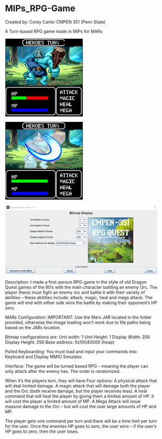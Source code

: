 # MIPs_RPG-Game
Created by: Corey Carter
CMPEN 351 (Penn State)

A Turn-based RPG game made in MIPs for MARs

![Gameplay Heroes turn](./readme_images/image-1.png)

![THe hero attacks](./readme_images/image-2.png)

![menu/MARs interface](./readme_images/image.png)

Description:
I made a first-person RPG-game in the style of old Dragon Quest games of the 90’s with the main
character battling an enemy Orc. The player (hero) must fight an enemy orc and battle it
with their variety of abilities – these abilities include: attack, magic, heal and mega
attack. The game will end with either side wins the battle by making their opponent’s
HP zero.

MARs Configuration:
IMPORTANT: Use the Mars JAR located in the folder provided, otherwise the image
loading won’t work due to file paths being based on the JARs location.

Bitmap configurations are:
Unit width: 1
Unit Height: 1
Display Width: 256
Display Height: 256
Base address: 0x10040000 (heap)

Polled Keyboarding: You must load and input your commands into: Keyboard and
Display MMIO Simulator.

Interface:
The game will be turned based RPG – meaning the player can only attack after the
enemy has. The order is randomized.

When it’s the players turn, they will have Four options:
A physical attack that will deal limited damage.
A magic attack that will damage both the player and the Orc (both receive
damage, but the player receives less).
A heal command that will heal the player by giving them a limited amount of
HP. It will cost the player a limited amount of MP.
A Mega Attack will issue massive damage to the Orc – but will cost the user
large amounts of HP and MP.

The player gets one command per turn and there will be a time limit per turn for the
user.
Once the enemies HP goes to zero, the user wins – if the user’s HP goes to zero, then
the user loses.



